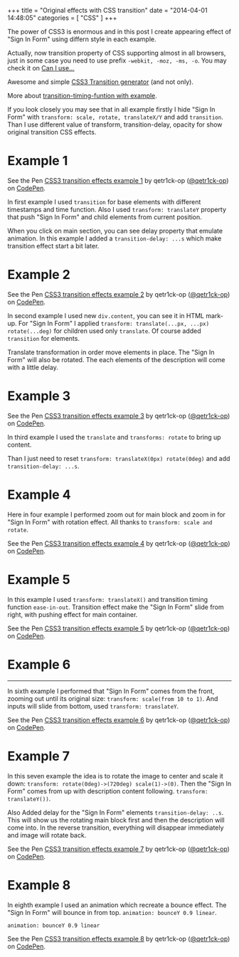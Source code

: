 +++
title = "Original effects with CSS transition"
date = "2014-04-01 14:48:05"
categories = [
    "CSS"
]
+++

The power of CSS3 is enormous and in this post I create appearing effect of "Sign In Form" using differn style in each example.

<!--more-->

Actually, now transition property of CSS supporting almost in all browsers, just in some case you need to use prefix `-webkit, -moz, -ms, -o`. You may check it on [Can I use...](http://caniuse.com/#search=transition "Can I use...")

Awesome and simple [CSS3 Transition generator](http://css3generator.com/ "css3generator.com") (and not only).

More about [transition-timing-funtion with example](https://developer.mozilla.org/en-US/docs/Web/CSS/transition-timing-function "transition-timing-function").

If you look closely you may see that in all example firstly I hide "Sign In Form" with `transform: scale, rotate, translateX/Y` and add `transition`. Than I use different value of transform, transition-delay, opacity for show original transition CSS effects.

# Example 1

<p data-height="268" data-theme-id="10606" data-slug-hash="gwJsh" data-default-tab="result" data-user="qetr1ck-op" class='codepen'>See the Pen <a href='http://codepen.io/qetr1ck-op/pen/gwJsh/'>CSS3 transition effects example 1</a> by qetr1ck-op (<a href='http://codepen.io/qetr1ck-op'>@qetr1ck-op</a>) on <a href='http://codepen.io'>CodePen</a>.</p>

<script async src="//assets.codepen.io/assets/embed/ei.js"></script>

In first example I used `transition` for base elements with different timestamps and time function. Also I used `transform: translateY` property that push "Sign In Form" and child elements from current position.

When you click on main section, you can see delay property that emulate animation. In this example I added a `transition-delay: ...s` which make transition effect start a bit later.

# Example 2

<p data-height="268" data-theme-id="10606" data-slug-hash="wlxGq" data-default-tab="result" data-user="qetr1ck-op" class='codepen'>See the Pen <a href='http://codepen.io/qetr1ck-op/pen/wlxGq/'>CSS3 transition effects example 2</a> by qetr1ck-op (<a href='http://codepen.io/qetr1ck-op'>@qetr1ck-op</a>) on <a href='http://codepen.io'>CodePen</a>.</p>

In second example I used new `div.content`, you can see it in HTML mark-up. For "Sign In Form" I applied `transform: translate(...px, ...px) rotate(...deg)` for children used only `translate`. Of course added `transition` for elements.

Translate transformation in order move elements in place. The "Sign In Form" will also be rotated. The each elements of the description will come with a little delay.

# Example 3

<p data-height="270" data-theme-id="10606" data-slug-hash="tLaic" data-default-tab="result" data-user="qetr1ck-op" class='codepen'>See the Pen <a href='http://codepen.io/qetr1ck-op/pen/tLaic/'>CSS3 transition effects example 3</a> by qetr1ck-op (<a href='http://codepen.io/qetr1ck-op'>@qetr1ck-op</a>) on <a href='http://codepen.io'>CodePen</a>.</p>

In third example I used the `translate` and  `transforms: rotate` to bring up content.

Than I just need to reset `transform: translateX(0px) rotate(0deg)` and add `transition-delay: ...s`.

# Example 4

Here in four example I performed zoom out for main block and zoom in for "Sign In Form" with rotation effect. All thanks to `transform: scale and rotate`.

<p data-height="266" data-theme-id="10606" data-slug-hash="aGqou" data-default-tab="result" data-user="qetr1ck-op" class='codepen'>See the Pen <a href='http://codepen.io/qetr1ck-op/pen/aGqou/'>CSS3 transition effects example 4</a> by qetr1ck-op (<a href='http://codepen.io/qetr1ck-op'>@qetr1ck-op</a>) on <a href='http://codepen.io'>CodePen</a>.</p>

# Example 5

In this example I used `transform: translateX()` and transition timing function `ease-in-out`. Transition effect make the "Sign In Form" slide from right, with pushing effect for main container.

<p data-height="268" data-theme-id="10606" data-slug-hash="Jbzvm" data-default-tab="result" data-user="qetr1ck-op" class='codepen'>See the Pen <a href='http://codepen.io/qetr1ck-op/pen/Jbzvm/'>CSS3 transition effects example 5</a> by qetr1ck-op (<a href='http://codepen.io/qetr1ck-op'>@qetr1ck-op</a>) on <a href='http://codepen.io'>CodePen</a>.</p>

# Example 6

* * *

In sixth example I performed that "Sign In Form" comes from the front, zooming out until its original size: `transform: scale(from 10 to 1)`. And inputs will slide from bottom, used `transform: translateY`.

<p data-height="271" data-theme-id="10606" data-slug-hash="Deijo" data-default-tab="result" data-user="qetr1ck-op" class='codepen'>See the Pen <a href='http://codepen.io/qetr1ck-op/pen/Deijo/'>CSS3 transition effects example 6</a> by qetr1ck-op (<a href='http://codepen.io/qetr1ck-op'>@qetr1ck-op</a>) on <a href='http://codepen.io'>CodePen</a>.</p>

# Example 7

In this seven example the idea is to rotate the image to center and scale it down: `transform: rotate(0deg)->(720deg) scale(1)->(0)`. Then the "Sign In Form" comes from up with description content following. `transform: translateY())`.

Also Added delay for the "Sign In Form" elements `transition-delay: ..s`. This will show us the rotating main block first and then the description will come into. In the reverse transition, everything will disappear immediately and image will rotate back.

<p data-height="268" data-theme-id="10606" data-slug-hash="pIrwa" data-default-tab="result" data-user="qetr1ck-op" class='codepen'>See the Pen <a href='http://codepen.io/qetr1ck-op/pen/pIrwa/'>CSS3 transition effects example 7</a> by qetr1ck-op (<a href='http://codepen.io/qetr1ck-op'>@qetr1ck-op</a>) on <a href='http://codepen.io'>CodePen</a>.</p>

# Example 8

In eighth example I used an animation which recreate a bounce effect. The "Sign In Form" will bounce in from top. `animation: bounceY 0.9 linear`.

```
animation: bounceY 0.9 linear
```

<p data-height="277" data-theme-id="10606" data-slug-hash="veLhG" data-default-tab="result" data-user="qetr1ck-op" class='codepen'>See the Pen <a href='http://codepen.io/qetr1ck-op/pen/veLhG/'>CSS3 transition effects example 8</a> by qetr1ck-op (<a href='http://codepen.io/qetr1ck-op'>@qetr1ck-op</a>) on <a href='http://codepen.io'>CodePen</a>.</p>

